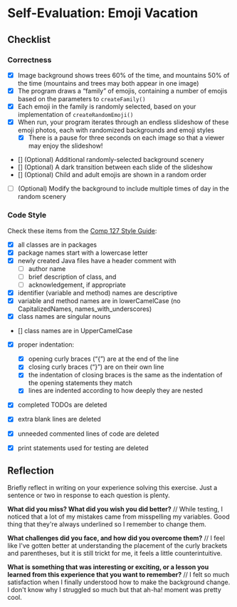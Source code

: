 # Self-Evaluation: Emoji Vacation

## Checklist

### Correctness

- [X] Image background shows trees 60% of the time, and mountains 50% of the time (mountains and trees may both appear in one image)
- [X] The program draws a “family” of emojis, containing a number of emojis based on the parameters to `createFamily()`
- [X] Each emoji in the family is randomly selected, based on your implementation of `createRandomEmoji()`
- [X] When run, your program iterates through an endless slideshow of these emoji photos, each with randomized backgrounds and emoji styles
  - [X] There is a pause for three seconds on each image so that a viewer may enjoy the slideshow!
- [] (Optional) Additional randomly-selected background scenery
- [] (Optional) A dark transition between each slide of the slideshow
- [] (Optional) Child and adult emojis are shown in a random order
- [ ] (Optional) Modify the background to include multiple times of day in the random scenery

### Code Style

Check these items from the [Comp 127 Style Guide](https://comp127.innig.net/resources/style-guide/):

- [X] all classes are in packages
- [X] package names start with a lowercase letter
- [X] newly created Java files have a header comment with
    - [ ] author name
    - [ ] brief description of class, and
    - [ ] acknowledgement, if appropriate
- [X] identifier (variable and method) names are descriptive
- [X] variable and method names are in lowerCamelCase (no CapitalizedNames,
  names_with_underscores)
- [X] class names are singular nouns
- [] class names are in UpperCamelCase
- [X] proper indentation:
    - [X] opening curly braces (“{”) are at the end of the line
    - [X] closing curly braces (“}”) are on their own line
    - [X] the indentation of closing braces is the same as the indentation of the
      opening statements they match
    - [X] lines are indented according to how deeply they are nested
- [X] completed TODOs are deleted
- [X] extra blank lines are deleted
- [X] unneeded commented lines of code are deleted
- [X] print statements used for testing are deleted


## Reflection

Briefly reflect in writing on your experience solving this exercise. Just a
sentence or two in response to each question is plenty.

**What did you miss? What did you wish you did better?**
// While testing, I noticed that a lot of my mistakes came from misspelling my variables. Good thing that they're always underlined so I remember to change them.


**What challenges did you face, and how did you overcome them?**
// I feel like I've gotten better at understanding the placement of the curly brackets and parentheses, but it is still trickt for me, it feels a little counterintuitive.


**What is something that was interesting or exciting, or a lesson you learned
  from this experience that you want to remember?**
// I felt so much satisfaction when I finally understood how to make the background change. I don't know why I struggled so much but that ah-ha! moment was pretty cool.
